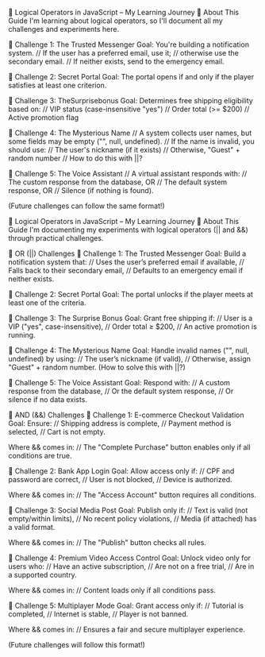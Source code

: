 🧠 Logical Operators in JavaScript – My Learning Journey
📝 About This Guide
I'm learning about logical operators, so I'll document all my challenges and experiments here.

🎯 Challenge 1: The Trusted Messenger
Goal:  You're building a notification system. 
// If the user has a preferred email, use it; 
// otherwise use the secondary email. 
// If neither exists, send to the emergency email.

🎯 Challenge 2: Secret Portal
Goal: The portal opens if and only if the player satisfies at least one criterion.

🎯 Challenge 3: TheSurprisebonus
Goal:  Determines free shipping eligibility based on:
// VIP status (case-insensitive "yes")
// Order total (>= $200)
// Active promotion flag

 🎯 Challenge 4: The Mysterious Name
// A system collects user names, but some fields may be empty ("", null, undefined).
// If the name is invalid, you should use:
// The user's nickname (if it exists)
// Otherwise, "Guest" + random number
// How to do this with ||?

 🎯 Challenge 5: The Voice Assistant
// A virtual assistant responds with:
// The custom response from the database, OR
// The default system response, OR
// Silence (if nothing is found).


(Future challenges can follow the same format!)

🧠 Logical Operators in JavaScript – My Learning Journey
📝 About This Guide
I'm documenting my experiments with logical operators (|| and &&) through practical challenges.

📝 OR (||) Challenges
🎯 Challenge 1: The Trusted Messenger
Goal: Build a notification system that:
// Uses the user’s preferred email if available,
// Falls back to their secondary email,
// Defaults to an emergency email if neither exists.

🎯 Challenge 2: Secret Portal
Goal: The portal unlocks if the player meets at least one of the criteria.

🎯 Challenge 3: The Surprise Bonus
Goal: Grant free shipping if:
// User is a VIP ("yes", case-insensitive),
// Order total ≥ $200,
// An active promotion is running.

🎯 Challenge 4: The Mysterious Name
Goal: Handle invalid names ("", null, undefined) by using:
// The user’s nickname (if valid),
// Otherwise, assign "Guest" + random number.
(How to solve this with ||?)

🎯 Challenge 5: The Voice Assistant
Goal: Respond with:
// A custom response from the database,
// Or the default system response,
// Or silence if no data exists.

📝 AND (&&) Challenges
🎯 Challenge 1: E-commerce Checkout Validation
Goal: Ensure:
// Shipping address is complete,
// Payment method is selected,
// Cart is not empty.

Where && comes in:
// The "Complete Purchase" button enables only if all conditions are true.

🎯 Challenge 2: Bank App Login
Goal: Allow access only if:
// CPF and password are correct,
// User is not blocked,
// Device is authorized.

Where && comes in:
// The "Access Account" button requires all conditions.

🎯 Challenge 3: Social Media Post
Goal: Publish only if:
// Text is valid (not empty/within limits),
// No recent policy violations,
// Media (if attached) has a valid format.

Where && comes in:
// The "Publish" button checks all rules.

🎯 Challenge 4: Premium Video Access Control
Goal: Unlock video only for users who:
// Have an active subscription,
// Are not on a free trial,
// Are in a supported country.

Where && comes in:
// Content loads only if all conditions pass.

🎯 Challenge 5: Multiplayer Mode
Goal: Grant access only if:
// Tutorial is completed,
// Internet is stable,
// Player is not banned.

Where && comes in:
// Ensures a fair and secure multiplayer experience.

(Future challenges will follow this format!)
